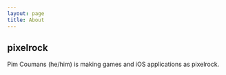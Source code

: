 ```yaml
---
layout: page
title: About
---
```

## pixelrock
Pim Coumans (he/him) is making games and iOS applications as pixelrock.